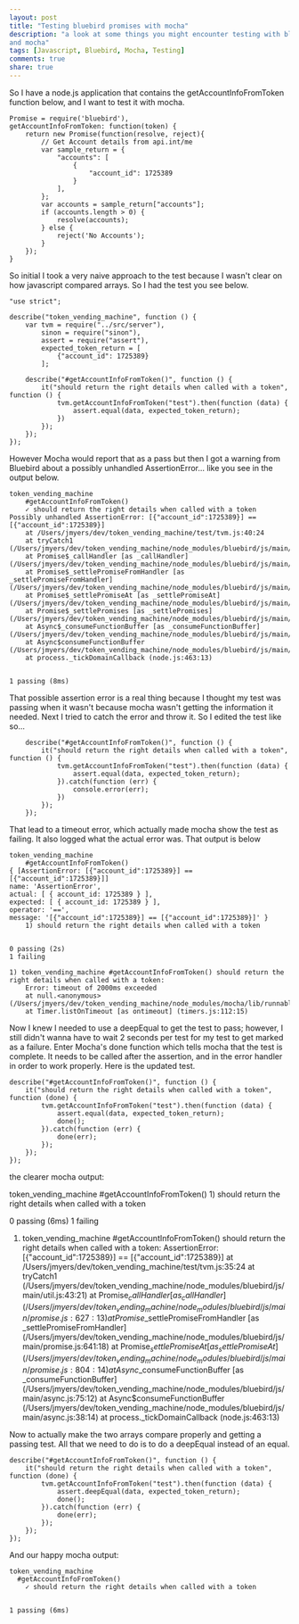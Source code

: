 ```yaml
---
layout: post
title: "Testing bluebird promises with mocha"
description: "a look at some things you might encounter testing with bluebird
and mocha"
tags: [Javascript, Bluebird, Mocha, Testing]
comments: true
share: true
---
```


So I have a node.js application that contains the getAccountInfoFromToken
function below, and I want to test it with mocha.

    Promise = require('bluebird'),
    getAccountInfoFromToken: function(token) {
        return new Promise(function(resolve, reject){
            // Get Account details from api.int/me
            var sample_return = {
                "accounts": [
                    {
                        "account_id": 1725389
                    }
                ],
            };
            var accounts = sample_return["accounts"];
            if (accounts.length > 0) {
                resolve(accounts);
            } else {
                reject('No Accounts');
            }
        });
    }

So initial I took a very naive approach to the test because I wasn't clear on
how javascript compared arrays. So I had the test you see below.

    "use strict";

    describe("token_vending_machine", function () {
        var tvm = require("../src/server"),
            sinon = require("sinon"),
            assert = require("assert"),
            expected_token_return = [
                {"account_id": 1725389}
            ];

        describe("#getAccountInfoFromToken()", function () {
            it("should return the right details when called with a token", function () {
                tvm.getAccountInfoFromToken("test").then(function (data) {
                    assert.equal(data, expected_token_return);
                })
            });
        });
    });

However Mocha would report that as a pass but then I got a warning from Bluebird
about a possibly unhandled AssertionError... like you see in the output below.

    token_vending_machine
        #getAccountInfoFromToken()
        ✓ should return the right details when called with a token
    Possibly unhandled AssertionError: [{"account_id":1725389}] == [{"account_id":1725389}]
        at /Users/jmyers/dev/token_vending_machine/test/tvm.js:40:24
        at tryCatch1 (/Users/jmyers/dev/token_vending_machine/node_modules/bluebird/js/main/util.js:43:21)
        at Promise$_callHandler [as _callHandler] (/Users/jmyers/dev/token_vending_machine/node_modules/bluebird/js/main/promise.js:627:13)
        at Promise$_settlePromiseFromHandler [as _settlePromiseFromHandler] (/Users/jmyers/dev/token_vending_machine/node_modules/bluebird/js/main/promise.js:641:18)
        at Promise$_settlePromiseAt [as _settlePromiseAt] (/Users/jmyers/dev/token_vending_machine/node_modules/bluebird/js/main/promise.js:804:14)
        at Promise$_settlePromises [as _settlePromises] (/Users/jmyers/dev/token_vending_machine/node_modules/bluebird/js/main/promise.js:938:14)
        at Async$_consumeFunctionBuffer [as _consumeFunctionBuffer] (/Users/jmyers/dev/token_vending_machine/node_modules/bluebird/js/main/async.js:75:12)
        at Async$consumeFunctionBuffer (/Users/jmyers/dev/token_vending_machine/node_modules/bluebird/js/main/async.js:38:14)
        at process._tickDomainCallback (node.js:463:13)


    1 passing (8ms)

That possible assertion error is a real thing because I thought my test was
passing when it wasn't because mocha wasn't getting the information it needed.
Next I tried to catch the error and throw it. So I edited the test like so...

        describe("#getAccountInfoFromToken()", function () {
            it("should return the right details when called with a token", function () {
                tvm.getAccountInfoFromToken("test").then(function (data) {
                    assert.equal(data, expected_token_return);
                }).catch(function (err) {
                    console.error(err);
                })
            });
        });

That lead to a timeout error, which actually made mocha show the test as
failing. It also logged what the actual error was. That output is below

    token_vending_machine
        #getAccountInfoFromToken()
    { [AssertionError: [{"account_id":1725389}] == [{"account_id":1725389}]]
    name: 'AssertionError',
    actual: [ { account_id: 1725389 } ],
    expected: [ { account_id: 1725389 } ],
    operator: '==',
    message: '[{"account_id":1725389}] == [{"account_id":1725389}]' }
        1) should return the right details when called with a token


    0 passing (2s)
    1 failing

    1) token_vending_machine #getAccountInfoFromToken() should return the right details when called with a token:
        Error: timeout of 2000ms exceeded
        at null.<anonymous> (/Users/jmyers/dev/token_vending_machine/node_modules/mocha/lib/runnable.js:157:19)
        at Timer.listOnTimeout [as ontimeout] (timers.js:112:15)

Now I knew I needed to use a deepEqual to get the test to pass; however, I still
didn't wanna have to wait 2 seconds per test for my test to get marked as
a failure.  Enter Mocha's done function which tells mocha that the test is
complete. It needs to be called after the assertion, and in the error handler
in order to work properly.  Here is the updated test.

    describe("#getAccountInfoFromToken()", function () {
        it("should return the right details when called with a token", function (done) {
            tvm.getAccountInfoFromToken("test").then(function (data) {
                assert.equal(data, expected_token_return);
                done();
            }).catch(function (err) {
                done(err);
            });
        });
    });

the clearer mocha output:

  token_vending_machine
    #getAccountInfoFromToken()
      1) should return the right details when called with a token


  0 passing (6ms)
  1 failing

  1) token_vending_machine #getAccountInfoFromToken() should return the right details when called with a token:
     AssertionError: [{"account_id":1725389}] == [{"account_id":1725389}]
      at /Users/jmyers/dev/token_vending_machine/test/tvm.js:35:24
      at tryCatch1 (/Users/jmyers/dev/token_vending_machine/node_modules/bluebird/js/main/util.js:43:21)
      at Promise$_callHandler [as _callHandler] (/Users/jmyers/dev/token_vending_machine/node_modules/bluebird/js/main/promise.js:627:13)
      at Promise$_settlePromiseFromHandler [as _settlePromiseFromHandler] (/Users/jmyers/dev/token_vending_machine/node_modules/bluebird/js/main/promise.js:641:18)
      at Promise$_settlePromiseAt [as _settlePromiseAt] (/Users/jmyers/dev/token_vending_machine/node_modules/bluebird/js/main/promise.js:804:14)
      at Async$_consumeFunctionBuffer [as _consumeFunctionBuffer] (/Users/jmyers/dev/token_vending_machine/node_modules/bluebird/js/main/async.js:75:12)
      at Async$consumeFunctionBuffer (/Users/jmyers/dev/token_vending_machine/node_modules/bluebird/js/main/async.js:38:14)
      at process._tickDomainCallback (node.js:463:13)

Now to actually make the two arrays compare properly and getting a passing test.
All that we need to do is to do a deepEqual instead of an equal.


    describe("#getAccountInfoFromToken()", function () {
        it("should return the right details when called with a token", function (done) {
            tvm.getAccountInfoFromToken("test").then(function (data) {
                assert.deepEqual(data, expected_token_return);
                done();
            }).catch(function (err) {
                done(err);
            });
        });
    });

And our happy mocha output:

    token_vending_machine
      #getAccountInfoFromToken()
        ✓ should return the right details when called with a token


    1 passing (6ms)

